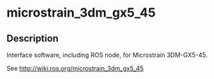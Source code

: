 # microstrain_3dm_gx5_45

## Description

Interface software, including ROS node, for Microstrain 3DM-GX5-45.

See http://wiki.ros.org/microstrain_3dm_gx5_45
